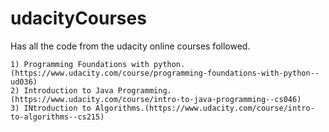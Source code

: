 # udacityCourses

Has all the code from the udacity online courses followed.

	1) Programming Foundations with python.(https://www.udacity.com/course/programming-foundations-with-python--ud036)
	2) Introduction to Java Programming.(https://www.udacity.com/course/intro-to-java-programming--cs046)
	3) INtroduction to Algorithms.(https://www.udacity.com/course/intro-to-algorithms--cs215)
	
